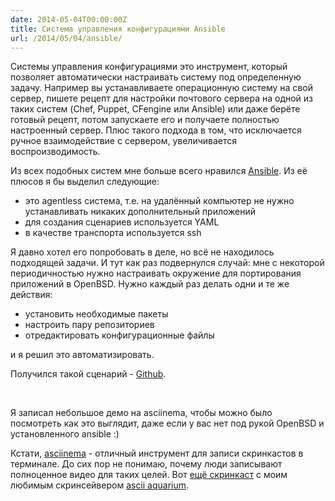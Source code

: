 ```yaml
---
date: 2014-05-04T00:00:00Z
title: Система управления конфигурациями Ansible
url: /2014/05/04/ansible/
---
```


Системы управления конфигурациями это инструмент, который позволяет автоматически настраивать
систему под определенную задачу. Например вы устанавливаете операционную систему
на свой сервер, пишете рецепт для настройки почтового сервера на одной из таких систем
(Chef, Puppet, CFengine или Ansible) или даже берёте готовый рецепт, потом запускаете его
и получаете полностью настроенный сервер. Плюс такого подхода в том, что исключается
ручное взаимодействие с сервером, увеличивается воспроизводимость.

Из всех подобных систем мне больше всего нравился [Ansible](http://www.ansible.com/home). Из её плюсов я бы выделил следующие:

* это agentless система, т.е. на удалённый компьютер не нужно устанавливать никаких дополнительный приложений
* для создания сценариев используется YAML
* в качестве транспорта используется ssh

Я давно хотел его попробовать в деле, но всё не находилось подходящей задачи.
И тут как раз подвернулся случай: мне с некоторой периодичностью
нужно настраивать окружение для портирования приложений в OpenBSD.
Нужно каждый раз делать одни и те же действия:

* установить необходимые пакеты
* настроить пару репозиториев
* отредактировать конфигурационные файлы

и я решил это автоматизировать.

Получился такой сценарий - [Github](https://github.com/ligurio/ansible-playbook-openbsd).

<br>

Я записал небольшое демо на asciinema, чтобы можно было посмотреть как это выглядит,
даже если у вас нет под рукой OpenBSD и установленного ansible :)

<script type="text/javascript" src="https://asciinema.org/a/9221.js" id="asciicast-9221" async></script>

Кстати, [asciinema](https://asciinema.org/) - отличный инструмент для записи скринкастов в терминале.
До сих пор не понимаю, почему люди записывают полноценное видео для таких целей.
Вот [ещё скринкаст](https://asciinema.org/a/9296) с моим любимым скринсейвером
[ascii aquarium](http://www.robobunny.com/projects/asciiquarium/html/).
